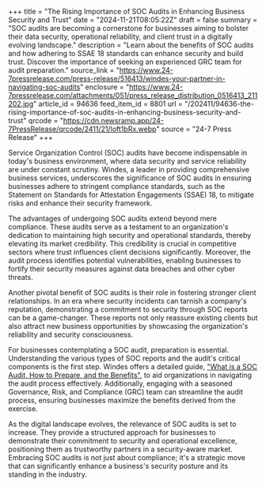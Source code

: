 +++
title = "The Rising Importance of SOC Audits in Enhancing Business Security and Trust"
date = "2024-11-21T08:05:22Z"
draft = false
summary = "SOC audits are becoming a cornerstone for businesses aiming to bolster their data security, operational reliability, and client trust in a digitally evolving landscape."
description = "Learn about the benefits of SOC audits and how adhering to SSAE 18 standards can enhance security and build trust. Discover the importance of seeking an experienced GRC team for audit preparation."
source_link = "https://www.24-7pressrelease.com/press-release/516413/windes-your-partner-in-navigating-soc-audits"
enclosure = "https://www.24-7pressrelease.com/attachments/051/press_release_distribution_0516413_211202.jpg"
article_id = 94636
feed_item_id = 8801
url = "/202411/94636-the-rising-importance-of-soc-audits-in-enhancing-business-security-and-trust"
qrcode = "https://cdn.newsramp.app/24-7PressRelease/qrcode/2411/21/loft1bRx.webp"
source = "24-7 Press Release"
+++

<p>Service Organization Control (SOC) audits have become indispensable in today's business environment, where data security and service reliability are under constant scrutiny. Windes, a leader in providing comprehensive business services, underscores the significance of SOC audits in ensuring businesses adhere to stringent compliance standards, such as the Statement on Standards for Attestation Engagements (SSAE) 18, to mitigate risks and enhance their security framework.</p><p>The advantages of undergoing SOC audits extend beyond mere compliance. These audits serve as a testament to an organization's dedication to maintaining high security and operational standards, thereby elevating its market credibility. This credibility is crucial in competitive sectors where trust influences client decisions significantly. Moreover, the audit process identifies potential vulnerabilities, enabling businesses to fortify their security measures against data breaches and other cyber threats.</p><p>Another pivotal benefit of SOC audits is their role in fostering stronger client relationships. In an era where security incidents can tarnish a company's reputation, demonstrating a commitment to security through SOC reports can be a game-changer. These reports not only reassure existing clients but also attract new business opportunities by showcasing the organization's reliability and security consciousness.</p><p>For businesses contemplating a SOC audit, preparation is essential. Understanding the various types of SOC reports and the audit's critical components is the first step. Windes offers a detailed guide, <a href="https://www.windes.com" rel="nofollow" target="_blank">"What is a SOC Audit, How to Prepare, and the Benefits"</a>, to aid organizations in navigating the audit process effectively. Additionally, engaging with a seasoned Governance, Risk, and Compliance (GRC) team can streamline the audit process, ensuring businesses maximize the benefits derived from the exercise.</p><p>As the digital landscape evolves, the relevance of SOC audits is set to increase. They provide a structured approach for businesses to demonstrate their commitment to security and operational excellence, positioning them as trustworthy partners in a security-aware market. Embracing SOC audits is not just about compliance; it's a strategic move that can significantly enhance a business's security posture and its standing in the industry.</p>